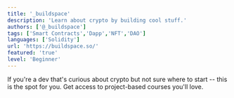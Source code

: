 ```yaml
---
title: '_buildspace'
description: 'Learn about crypto by building cool stuff.'
authors: ['@_buildspace']
tags: ['Smart Contracts','Dapp','NFT','DAO']
languages: ['Solidity']
url: 'https://buildspace.so/'
featured: 'true'
level: 'Beginner'
---
```


If you're a dev that's curious about crypto but not sure where to start -- this is the spot for you. Get access to project-based courses you'll love.